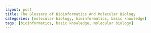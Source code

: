 ```yaml
---
layout: post
title: The Glossary of Bioinformatics And Molecular Biology
categories: [molecular biology, bioinformatics, basic knowledge]
tags: [bioinformatics, basic knowledge, molecular biology]
---
```

